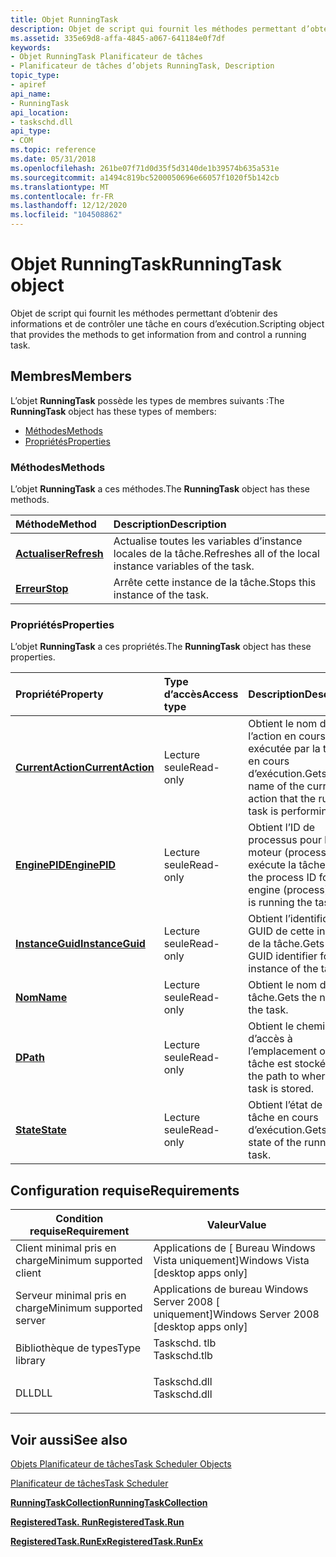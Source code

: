 ```yaml
---
title: Objet RunningTask
description: Objet de script qui fournit les méthodes permettant d’obtenir des informations et de contrôler une tâche en cours d’exécution.
ms.assetid: 335e69d8-affa-4845-a067-641184e0f7df
keywords:
- Objet RunningTask Planificateur de tâches
- Planificateur de tâches d’objets RunningTask, Description
topic_type:
- apiref
api_name:
- RunningTask
api_location:
- taskschd.dll
api_type:
- COM
ms.topic: reference
ms.date: 05/31/2018
ms.openlocfilehash: 261be07f71d0d35f5d3140de1b39574b635a531e
ms.sourcegitcommit: a1494c819bc5200050696e66057f1020f5b142cb
ms.translationtype: MT
ms.contentlocale: fr-FR
ms.lasthandoff: 12/12/2020
ms.locfileid: "104508862"
---
```

# <a name="runningtask-object"></a><span data-ttu-id="5d393-105">Objet RunningTask</span><span class="sxs-lookup"><span data-stu-id="5d393-105">RunningTask object</span></span>

<span data-ttu-id="5d393-106">Objet de script qui fournit les méthodes permettant d’obtenir des informations et de contrôler une tâche en cours d’exécution.</span><span class="sxs-lookup"><span data-stu-id="5d393-106">Scripting object that provides the methods to get information from and control a running task.</span></span>

## <a name="members"></a><span data-ttu-id="5d393-107">Membres</span><span class="sxs-lookup"><span data-stu-id="5d393-107">Members</span></span>

<span data-ttu-id="5d393-108">L’objet **RunningTask** possède les types de membres suivants :</span><span class="sxs-lookup"><span data-stu-id="5d393-108">The **RunningTask** object has these types of members:</span></span>

-   [<span data-ttu-id="5d393-109">Méthodes</span><span class="sxs-lookup"><span data-stu-id="5d393-109">Methods</span></span>](#methods)
-   [<span data-ttu-id="5d393-110">Propriétés</span><span class="sxs-lookup"><span data-stu-id="5d393-110">Properties</span></span>](#properties)

### <a name="methods"></a><span data-ttu-id="5d393-111">Méthodes</span><span class="sxs-lookup"><span data-stu-id="5d393-111">Methods</span></span>

<span data-ttu-id="5d393-112">L’objet **RunningTask** a ces méthodes.</span><span class="sxs-lookup"><span data-stu-id="5d393-112">The **RunningTask** object has these methods.</span></span>



| <span data-ttu-id="5d393-113">Méthode</span><span class="sxs-lookup"><span data-stu-id="5d393-113">Method</span></span>                                 | <span data-ttu-id="5d393-114">Description</span><span class="sxs-lookup"><span data-stu-id="5d393-114">Description</span></span>                                                           |
|:---------------------------------------|:----------------------------------------------------------------------|
| [<span data-ttu-id="5d393-115">**Actualiser**</span><span class="sxs-lookup"><span data-stu-id="5d393-115">**Refresh**</span></span>](runningtask-refresh.md) | <span data-ttu-id="5d393-116">Actualise toutes les variables d’instance locales de la tâche.</span><span class="sxs-lookup"><span data-stu-id="5d393-116">Refreshes all of the local instance variables of the task.</span></span><br/> |
| [<span data-ttu-id="5d393-117">**Erreur**</span><span class="sxs-lookup"><span data-stu-id="5d393-117">**Stop**</span></span>](runningtask-stop.md)       | <span data-ttu-id="5d393-118">Arrête cette instance de la tâche.</span><span class="sxs-lookup"><span data-stu-id="5d393-118">Stops this instance of the task.</span></span><br/>                           |



 

### <a name="properties"></a><span data-ttu-id="5d393-119">Propriétés</span><span class="sxs-lookup"><span data-stu-id="5d393-119">Properties</span></span>

<span data-ttu-id="5d393-120">L’objet **RunningTask** a ces propriétés.</span><span class="sxs-lookup"><span data-stu-id="5d393-120">The **RunningTask** object has these properties.</span></span>



| <span data-ttu-id="5d393-121">Propriété</span><span class="sxs-lookup"><span data-stu-id="5d393-121">Property</span></span>                                                      | <span data-ttu-id="5d393-122">Type d’accès</span><span class="sxs-lookup"><span data-stu-id="5d393-122">Access type</span></span>          | <span data-ttu-id="5d393-123">Description</span><span class="sxs-lookup"><span data-stu-id="5d393-123">Description</span></span>                                                                         |
|:--------------------------------------------------------------|:---------------------|:------------------------------------------------------------------------------------|
| [<span data-ttu-id="5d393-124">**CurrentAction**</span><span class="sxs-lookup"><span data-stu-id="5d393-124">**CurrentAction**</span></span>](runningtask-currentaction.md)<br/> | <span data-ttu-id="5d393-125">Lecture seule</span><span class="sxs-lookup"><span data-stu-id="5d393-125">Read-only</span></span><br/> | <span data-ttu-id="5d393-126">Obtient le nom de l’action en cours exécutée par la tâche en cours d’exécution.</span><span class="sxs-lookup"><span data-stu-id="5d393-126">Gets the name of the current action that the running task is performing.</span></span><br/> |
| [<span data-ttu-id="5d393-127">**EnginePID**</span><span class="sxs-lookup"><span data-stu-id="5d393-127">**EnginePID**</span></span>](runningtask-enginepid.md)<br/>         | <span data-ttu-id="5d393-128">Lecture seule</span><span class="sxs-lookup"><span data-stu-id="5d393-128">Read-only</span></span><br/> | <span data-ttu-id="5d393-129">Obtient l’ID de processus pour le moteur (processus) qui exécute la tâche.</span><span class="sxs-lookup"><span data-stu-id="5d393-129">Gets the process ID for the engine (process) which is running the task.</span></span><br/>  |
| [<span data-ttu-id="5d393-130">**InstanceGuid**</span><span class="sxs-lookup"><span data-stu-id="5d393-130">**InstanceGuid**</span></span>](runningtask-instanceguid.md)<br/>   | <span data-ttu-id="5d393-131">Lecture seule</span><span class="sxs-lookup"><span data-stu-id="5d393-131">Read-only</span></span><br/> | <span data-ttu-id="5d393-132">Obtient l’identificateur GUID de cette instance de la tâche.</span><span class="sxs-lookup"><span data-stu-id="5d393-132">Gets the GUID identifier for this instance of the task.</span></span><br/>                  |
| [<span data-ttu-id="5d393-133">**Nom**</span><span class="sxs-lookup"><span data-stu-id="5d393-133">**Name**</span></span>](runningtask-name.md)<br/>                   | <span data-ttu-id="5d393-134">Lecture seule</span><span class="sxs-lookup"><span data-stu-id="5d393-134">Read-only</span></span><br/> | <span data-ttu-id="5d393-135">Obtient le nom de la tâche.</span><span class="sxs-lookup"><span data-stu-id="5d393-135">Gets the name of the task.</span></span><br/>                                               |
| [<span data-ttu-id="5d393-136">**D**</span><span class="sxs-lookup"><span data-stu-id="5d393-136">**Path**</span></span>](runningtask-path.md)<br/>                   | <span data-ttu-id="5d393-137">Lecture seule</span><span class="sxs-lookup"><span data-stu-id="5d393-137">Read-only</span></span><br/> | <span data-ttu-id="5d393-138">Obtient le chemin d’accès à l’emplacement où la tâche est stockée.</span><span class="sxs-lookup"><span data-stu-id="5d393-138">Gets the path to where the task is stored.</span></span><br/>                               |
| [<span data-ttu-id="5d393-139">**State**</span><span class="sxs-lookup"><span data-stu-id="5d393-139">**State**</span></span>](runningtask-state.md)<br/>                 | <span data-ttu-id="5d393-140">Lecture seule</span><span class="sxs-lookup"><span data-stu-id="5d393-140">Read-only</span></span><br/> | <span data-ttu-id="5d393-141">Obtient l’état de la tâche en cours d’exécution.</span><span class="sxs-lookup"><span data-stu-id="5d393-141">Gets the state of the running task.</span></span> <br/>                                     |



 

## <a name="requirements"></a><span data-ttu-id="5d393-142">Configuration requise</span><span class="sxs-lookup"><span data-stu-id="5d393-142">Requirements</span></span>



| <span data-ttu-id="5d393-143">Condition requise</span><span class="sxs-lookup"><span data-stu-id="5d393-143">Requirement</span></span> | <span data-ttu-id="5d393-144">Valeur</span><span class="sxs-lookup"><span data-stu-id="5d393-144">Value</span></span> |
|-------------------------------------|-----------------------------------------------------------------------------------------|
| <span data-ttu-id="5d393-145">Client minimal pris en charge</span><span class="sxs-lookup"><span data-stu-id="5d393-145">Minimum supported client</span></span><br/> | <span data-ttu-id="5d393-146">Applications de \[ Bureau Windows Vista uniquement\]</span><span class="sxs-lookup"><span data-stu-id="5d393-146">Windows Vista \[desktop apps only\]</span></span><br/>                                          |
| <span data-ttu-id="5d393-147">Serveur minimal pris en charge</span><span class="sxs-lookup"><span data-stu-id="5d393-147">Minimum supported server</span></span><br/> | <span data-ttu-id="5d393-148">Applications de bureau Windows Server 2008 \[ uniquement\]</span><span class="sxs-lookup"><span data-stu-id="5d393-148">Windows Server 2008 \[desktop apps only\]</span></span><br/>                                    |
| <span data-ttu-id="5d393-149">Bibliothèque de types</span><span class="sxs-lookup"><span data-stu-id="5d393-149">Type library</span></span><br/>             | <dl> <span data-ttu-id="5d393-150"><dt>Taskschd. tlb</dt></span><span class="sxs-lookup"><span data-stu-id="5d393-150"><dt>Taskschd.tlb</dt></span></span> </dl> |
| <span data-ttu-id="5d393-151">DLL</span><span class="sxs-lookup"><span data-stu-id="5d393-151">DLL</span></span><br/>                      | <dl> <span data-ttu-id="5d393-152"><dt>Taskschd.dll</dt></span><span class="sxs-lookup"><span data-stu-id="5d393-152"><dt>Taskschd.dll</dt></span></span> </dl> |



## <a name="see-also"></a><span data-ttu-id="5d393-153">Voir aussi</span><span class="sxs-lookup"><span data-stu-id="5d393-153">See also</span></span>

<dl> <dt>

[<span data-ttu-id="5d393-154">Objets Planificateur de tâches</span><span class="sxs-lookup"><span data-stu-id="5d393-154">Task Scheduler Objects</span></span>](task-scheduler-objects.md)
</dt> <dt>

[<span data-ttu-id="5d393-155">Planificateur de tâches</span><span class="sxs-lookup"><span data-stu-id="5d393-155">Task Scheduler</span></span>](task-scheduler-start-page.md)
</dt> <dt>

[<span data-ttu-id="5d393-156">**RunningTaskCollection**</span><span class="sxs-lookup"><span data-stu-id="5d393-156">**RunningTaskCollection**</span></span>](runningtaskcollection.md)
</dt> <dt>

[<span data-ttu-id="5d393-157">**RegisteredTask. Run**</span><span class="sxs-lookup"><span data-stu-id="5d393-157">**RegisteredTask.Run**</span></span>](registeredtask-run.md)
</dt> <dt>

[<span data-ttu-id="5d393-158">**RegisteredTask.RunEx**</span><span class="sxs-lookup"><span data-stu-id="5d393-158">**RegisteredTask.RunEx**</span></span>](registeredtask-runex.md)
</dt> </dl>

 

 





